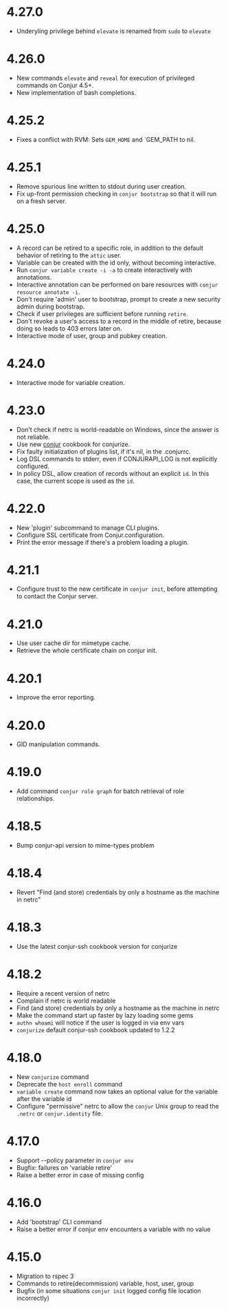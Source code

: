 # 4.27.0

* Underyling privilege behind `elevate` is renamed from `sudo` to `elevate`

# 4.26.0

* New commands `elevate` and `reveal` for execution of privileged commands on Conjur 4.5+.
* New implementation of bash completions.

# 4.25.2
* Fixes a conflict with RVM: Sets `GEM_HOME` and `GEM_PATH to nil.

# 4.25.1

* Remove spurious line written to stdout during user creation.
* Fix up-front permission checking in `conjur bootstrap` so that it will run on a fresh server.

# 4.25.0

* A record can be retired to a specific role, in addition to the default behavior of retiring to the `attic` user.
* Variable can be created with the id only, without becoming interactive.
* Run `conjur variable create -i -a` to create interactively with annotations.
* Interactive annotation can be performed on bare resources with `conjur resource annotate -i`.
* Don't require 'admin' user to bootstrap, prompt to create a new security admin during bootstrap.
* Check if user privileges are sufficient before running `retire`.
* Don't revoke a user's access to a record in the middle of retire, because doing so leads to 403 errors later on.
* Interactive mode of user, group and pubkey creation.

# 4.24.0

* Interactive mode for variable creation.

# 4.23.0

* Don't check if netrc is world-readable on Windows, since the answer is not reliable.
* Use new [conjur](https://supermarket.chef.io/cookbooks/conjur) cookbook for conjurize.
* Fix faulty initialization of plugins list, if it's nil, in the .conjurrc.
* Log DSL commands to stderr, even if CONJURAPI_LOG is not explicitly configured.
* In policy DSL, allow creation of records without an explicit `id`. In this case, the current scope is used as the `id`.

# 4.22.0

* New 'plugin' subcommand to manage CLI plugins.
* Configure SSL certificate from Conjur.configuration.
* Print the error message if there's a problem loading a plugin.

# 4.21.1

* Configure trust to the new certificate in `conjur init`, before attempting to contact the Conjur server.

# 4.21.0

* Use user cache dir for mimetype cache.
* Retrieve the whole certificate chain on conjur init.

# 4.20.1

* Improve the error reporting.

# 4.20.0

* GID manipulation commands.

# 4.19.0

* Add command `conjur role graph` for batch retrieval of role relationships.

# 4.18.5

* Bump conjur-api version to mime-types problem

# 4.18.4

* Revert "Find (and store) credentials by only a hostname as the machine in netrc"

# 4.18.3

* Use the latest conjur-ssh cookbook version for conjurize

# 4.18.2

* Require a recent version of netrc
* Complain if netrc is world readable
* Find (and store) credentials by only a hostname as the machine in netrc
* Make the command start up faster by lazy loading some gems
* `authn whoami` will notice if the user is logged in via env vars
* `conjurize` default conjur-ssh cookbook updated to 1.2.2

# 4.18.0

* New `conjurize` command
* Deprecate the `host enroll` command
* `variable create` command now takes an optional value for the variable after the variable id
* Configure "permissive" netrc to allow the `conjur` Unix group to read the `.netrc` or `conjur.identity` file.

# 4.17.0

* Support --policy parameter in `conjur env`
* Bugfix: failures on 'variable retire'
* Raise a better error in case of missing config

# 4.16.0

* Add 'bootstrap' CLI command
* Raise a better error if conjur env encounters a variable with no value

# 4.15.0

* Migration to rspec 3
* Commands to retire(decommission) variable, host, user, group
* Bugfix (in some situations `conjur init` logged config file location incorrectly)
